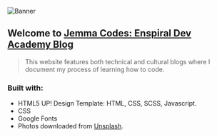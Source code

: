 ![Banner](https://user-images.githubusercontent.com/77214034/133357514-30ee592d-85dc-40f4-ac65-5277c9085e28.png)

## Welcome to [Jemma Codes: Enspiral Dev Academy Blog](https://jemma-dixon.github.io/index.html)


> This website features both technical and cultural blogs where I document my process of learning how to code.


### Built with:
- HTML5 UP! Design Template: HTML, CSS, SCSS, Javascript.
- CSS
- Google Fonts 
- Photos downloaded from [Unsplash](https://unsplash.com/s/photos/france).


        
      

    
